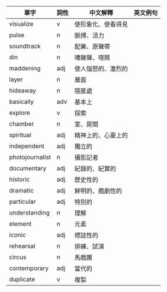 | 單字 | 詞性 | 中文解釋 | 英文例句 |
| --- | --- | --- | --- |
| visualize | v | 使形象化、使看得見 |  |
| pulse | n | 脈搏、活力 |  |
| soundtrack | n | 配樂、原聲帶 |  |
| din | n | 嘈雜聲、喧鬧 |  |
| maddening | adj | 使人惱怒的、激烈的 |  |
| layer | n | 層面 |  |
| hideaway | n | 隱匿處 |  |
| basically | adv | 基本上 |  |
| explore  | v | 探索 |  |
| chamber | n | 室、房間 |  |
| spiritual | adj | 精神上的、心靈上的 |  |
| independent  | adj | 獨立的 |  |
| photojournalist   | n | 攝影記者 |  |
| documentary   | adj | 紀錄的、紀實的 |  |
| historic  | adj | 歷史性的 |  |
| dramatic  | adj | 鮮明的、戲劇性的 |  |
| particular  | adj | 特別的 |  |
| understanding  | n | 理解 |  |
| element  | n | 元素 |  |
| iconic  | adj | 標誌性的 |  |
| rehearsal | n | 排練、試演 |  |
| circus | n | 馬戲團 |  |
| contemporary  | adj | 當代的 |  |
| duplicate   | v | 複製 |  |
